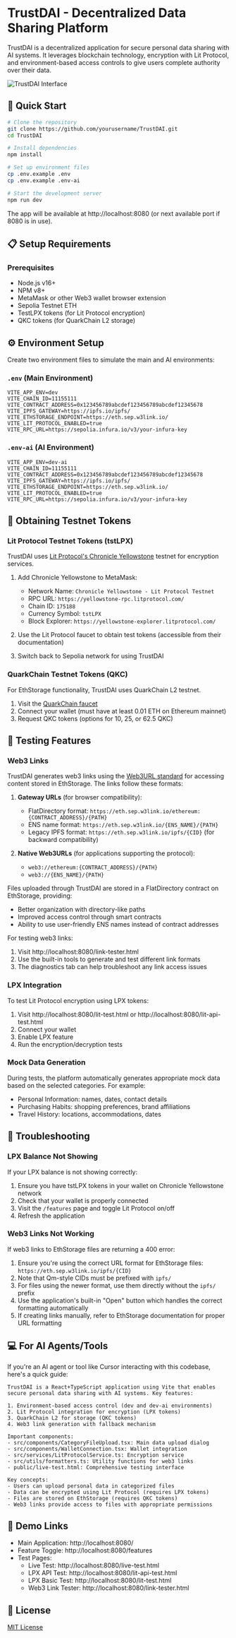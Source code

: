 # TrustDAI - Decentralized Data Sharing Platform

TrustDAI is a decentralized application for secure personal data sharing with AI systems. It leverages blockchain technology, encryption with Lit Protocol, and environment-based access controls to give users complete authority over their data.

![TrustDAI Interface](https://i.imgur.com/example.png)

## 🚀 Quick Start

```bash
# Clone the repository
git clone https://github.com/yourusername/TrustDAI.git
cd TrustDAI

# Install dependencies
npm install

# Set up environment files
cp .env.example .env
cp .env.example .env-ai

# Start the development server
npm run dev
```

The app will be available at http://localhost:8080 (or next available port if 8080 is in use).

## 📋 Setup Requirements

### Prerequisites

- Node.js v16+
- NPM v8+
- MetaMask or other Web3 wallet browser extension
- Sepolia Testnet ETH
- TestLPX tokens (for Lit Protocol encryption)
- QKC tokens (for QuarkChain L2 storage)

## ⚙️ Environment Setup

Create two environment files to simulate the main and AI environments:

### `.env` (Main Environment)

```
VITE_APP_ENV=dev
VITE_CHAIN_ID=11155111
VITE_CONTRACT_ADDRESS=0x123456789abcdef123456789abcdef12345678
VITE_IPFS_GATEWAY=https://ipfs.io/ipfs/
VITE_ETHSTORAGE_ENDPOINT=https://eth.sep.w3link.io/
VITE_LIT_PROTOCOL_ENABLED=true
VITE_RPC_URL=https://sepolia.infura.io/v3/your-infura-key
```

### `.env-ai` (AI Environment)

```
VITE_APP_ENV=dev-ai
VITE_CHAIN_ID=11155111
VITE_CONTRACT_ADDRESS=0x123456789abcdef123456789abcdef12345678
VITE_IPFS_GATEWAY=https://ipfs.io/ipfs/
VITE_ETHSTORAGE_ENDPOINT=https://eth.sep.w3link.io/
VITE_LIT_PROTOCOL_ENABLED=true
VITE_RPC_URL=https://sepolia.infura.io/v3/your-infura-key
```

## 🔐 Obtaining Testnet Tokens

### Lit Protocol Testnet Tokens (tstLPX)

TrustDAI uses [Lit Protocol's Chronicle Yellowstone](https://developer.litprotocol.com/connecting-to-a-lit-network/lit-blockchains/chronicle-yellowstone) testnet for encryption services.

1. Add Chronicle Yellowstone to MetaMask:
   - Network Name: `Chronicle Yellowstone - Lit Protocol Testnet`
   - RPC URL: `https://yellowstone-rpc.litprotocol.com/`
   - Chain ID: `175188`
   - Currency Symbol: `tstLPX`
   - Block Explorer: `https://yellowstone-explorer.litprotocol.com/`

2. Use the Lit Protocol faucet to obtain test tokens (accessible from their documentation)

3. Switch back to Sepolia network for using TrustDAI

### QuarkChain Testnet Tokens (QKC)

For EthStorage functionality, TrustDAI uses QuarkChain L2 testnet.

1. Visit the [QuarkChain faucet](https://qkc-l2-faucet.eth.sep.w3link.io/)
2. Connect your wallet (must have at least 0.01 ETH on Ethereum mainnet)
3. Request QKC tokens (options for 10, 25, or 62.5 QKC)

## 🧪 Testing Features

### Web3 Links

TrustDAI generates web3 links using the [Web3URL standard](https://docs.web3url.io/) for accessing content stored in EthStorage. The links follow these formats:

1. **Gateway URLs** (for browser compatibility):
   - FlatDirectory format: `https://eth.sep.w3link.io/ethereum:{CONTRACT_ADDRESS}/{PATH}`
   - ENS name format: `https://eth.sep.w3link.io/{ENS_NAME}/{PATH}`
   - Legacy IPFS format: `https://eth.sep.w3link.io/ipfs/{CID}` (for backward compatibility)

2. **Native Web3URLs** (for applications supporting the protocol):
   - `web3://ethereum:{CONTRACT_ADDRESS}/{PATH}`
   - `web3://{ENS_NAME}/{PATH}`

Files uploaded through TrustDAI are stored in a FlatDirectory contract on EthStorage, providing:
- Better organization with directory-like paths
- Improved access control through smart contracts
- Ability to use user-friendly ENS names instead of contract addresses

For testing web3 links:
1. Visit http://localhost:8080/link-tester.html
2. Use the built-in tools to generate and test different link formats
3. The diagnostics tab can help troubleshoot any link access issues

### LPX Integration

To test Lit Protocol encryption using LPX tokens:
1. Visit http://localhost:8080/lit-test.html or http://localhost:8080/lit-api-test.html
2. Connect your wallet
3. Enable LPX feature
4. Run the encryption/decryption tests

### Mock Data Generation

During tests, the platform automatically generates appropriate mock data based on the selected categories. For example:
- Personal Information: names, dates, contact details
- Purchasing Habits: shopping preferences, brand affiliations
- Travel History: locations, accommodations, dates

## 🔧 Troubleshooting

### LPX Balance Not Showing
If your LPX balance is not showing correctly:
1. Ensure you have tstLPX tokens in your wallet on Chronicle Yellowstone network
2. Check that your wallet is properly connected
3. Visit the `/features` page and toggle Lit Protocol on/off
4. Refresh the application

### Web3 Links Not Working
If web3 links to EthStorage files are returning a 400 error:

1. Ensure you're using the correct URL format for EthStorage files: `https://eth.sep.w3link.io/ipfs/{CID}`
2. Note that Qm-style CIDs must be prefixed with `ipfs/`
3. For files using the newer format, use them directly without the `ipfs/` prefix
4. Use the application's built-in "Open" button which handles the correct formatting automatically
5. If creating links manually, refer to EthStorage documentation for proper URL formatting

## 💻 For AI Agents/Tools

If you're an AI agent or tool like Cursor interacting with this codebase, here's a quick guide:

```
TrustDAI is a React+TypeScript application using Vite that enables secure personal data sharing with AI systems. Key features:

1. Environment-based access control (dev and dev-ai environments)
2. Lit Protocol integration for encryption (LPX tokens)
3. QuarkChain L2 for storage (QKC tokens)
4. Web3 link generation with fallback mechanism

Important components:
- src/components/CategoryFileUpload.tsx: Main data upload dialog
- src/components/WalletConnection.tsx: Wallet integration
- src/services/LitProtocolService.ts: Encryption service
- src/utils/formatters.ts: Utility functions for web3 links
- public/live-test.html: Comprehensive testing interface

Key concepts:
- Users can upload personal data in categorized files
- Data can be encrypted using Lit Protocol (requires LPX tokens)
- Files are stored on EthStorage (requires QKC tokens)
- Web3 links provide access to files with appropriate permissions
```

## 📱 Demo Links

- Main Application: http://localhost:8080/
- Feature Toggle: http://localhost:8080/features
- Test Pages:
  - Live Test: http://localhost:8080/live-test.html
  - LPX API Test: http://localhost:8080/lit-api-test.html 
  - LPX Basic Test: http://localhost:8080/lit-test.html
  - Web3 Link Tester: http://localhost:8080/link-tester.html

## 📄 License

[MIT License](LICENSE)
